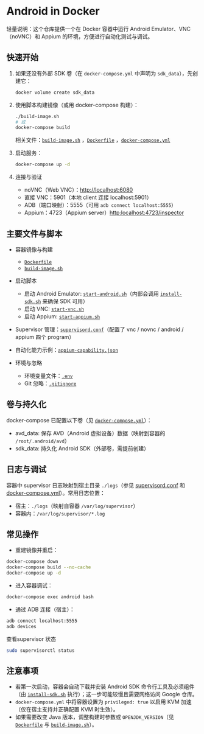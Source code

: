 # Android in Docker

轻量说明：这个仓库提供一个在 Docker 容器中运行 Android Emulator、VNC（noVNC）和 Appium 的环境，方便进行自动化测试与调试。

## 快速开始

1. 如果还没有外部 SDK 卷（在 `docker-compose.yml` 中声明为 `sdk_data`），先创建它：

    ```sh
    docker volume create sdk_data
    ```

2. 使用脚本构建镜像（或用 docker-compose 构建）：

    ```sh
    ./build-image.sh
    # 或
    docker-compose build
    ```

    相关文件：[`build-image.sh`](build-image.sh) ，[`Dockerfile`](Dockerfile) ，[`docker-compose.yml`](docker-compose.yml)

3. 启动服务：

    ```sh
    docker-compose up -d
    ```

4. 连接与验证

    - noVNC（Web VNC）：<http://localhost:6080>  
    - 直接 VNC：5901（本地 client 连接 localhost:5901）  
    - ADB（端口映射）：5555（可用 `adb connect localhost:5555`）  
    - Appium：4723（Appium server）<http:localhost:4723/inspector>

## 主要文件与脚本

- 容器镜像与构建
  - [`Dockerfile`](Dockerfile)
  - [`build-image.sh`](build-image.sh)

- 启动脚本
  - 启动 Android Emulator: [`start-android.sh`](start-android.sh)（内部会调用 [`install-sdk.sh`](install-sdk.sh) 来确保 SDK 可用）
  - 启动 VNC: [`start-vnc.sh`](start-vnc.sh)
  - 启动 Appium: [`start-appium.sh`](start-appium.sh)

- Supervisor 管理：[`supervisord.conf`](supervisord.conf)（配置了 vnc / novnc / android / appium 四个 program）

- 自动化能力示例：[`appium-capability.json`](appium-capability.json)

- 环境与忽略
  - 环境变量文件：[` .env `](.env)
  - Git 忽略：[`.gitignore`](.gitignore)

## 卷与持久化

docker-compose 已配置以下卷（见 [`docker-compose.yml`](docker-compose.yml)）：

- avd_data: 保存 AVD（Android 虚拟设备）数据（映射到容器的 `/root/.android/avd`）
- sdk_data: 持久化 Android SDK（外部卷，需提前创建）

## 日志与调试

容器中 supervisor 日志映射到宿主目录 `./logs`（参见 [supervisord.conf](supervisord.conf) 和 [docker-compose.yml](docker-compose.yml)）。常用日志位置：

- 宿主：`./logs`（映射自容器 `/var/log/supervisor`）
- 容器内：`/var/log/supervisor/*.log`

## 常见操作

- 重建镜像并重启：

```sh
docker-compose down
docker-compose build --no-cache
docker-compose up -d
```

- 进入容器调试：

```sh
docker-compose exec android bash
```

- 通过 ADB 连接（宿主）：

```sh
adb connect localhost:5555
adb devices
```

查看supervisor 状态

```sh
sudo supervisorctl status
```

## 注意事项

- 若第一次启动，容器会自动下载并安装 Android SDK 命令行工具及必须组件（由 [`install-sdk.sh`](install-sdk.sh) 执行）；这一步可能较慢且需要网络访问 Google 仓库。
- `docker-compose.yml` 中将容器设置为 `privileged: true` 以启用 KVM 加速（仅在宿主支持并正确配置 KVM 时生效）。
- 如果需要改变 Java 版本，调整构建时参数或 `OPENJDK_VERSION`（见 [`Dockerfile`](Dockerfile) 与 [`build-image.sh`](build-image.sh)）。
